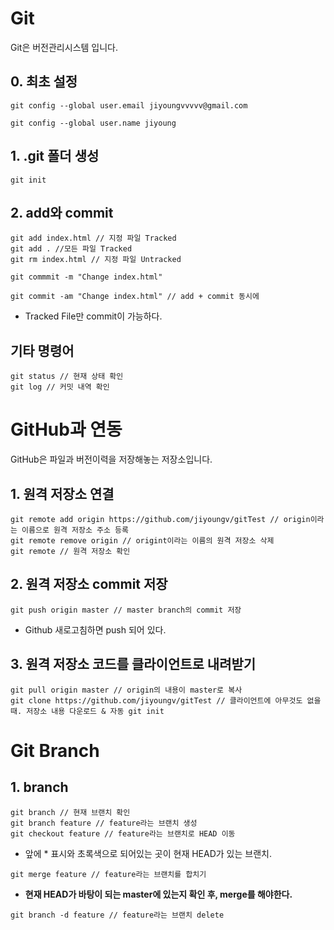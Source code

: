 # Git
Git은 버전관리시스템 입니다.

## 0. 최초 설정
```
git config --global user.email jiyoungvvvvv@gmail.com

git config --global user.name jiyoung
```

## 1. .git 폴더 생성
```
git init
```

## 2. add와 commit
```
git add index.html // 지정 파일 Tracked
git add . //모든 파일 Tracked
git rm index.html // 지정 파일 Untracked

git commmit -m "Change index.html"

git commit -am "Change index.html" // add + commit 동시에
```
- Tracked File만 commit이 가능하다.

## 기타 명령어
```
git status // 현재 상태 확인
git log // 커밋 내역 확인
```

# GitHub과 연동
GitHub은 파일과 버전이력을 저장해놓는 저장소입니다.

## 1. 원격 저장소 연결
```
git remote add origin https://github.com/jiyoungv/gitTest // origin이라는 이름으로 원격 저장소 주소 등록
git remote remove origin // origint이라는 이름의 원격 저장소 삭제
git remote // 원격 저장소 확인
```

## 2. 원격 저장소 commit 저장
```
git push origin master // master branch의 commit 저장
```
- Github 새로고침하면 push 되어 있다.

## 3. 원격 저장소 코드를 클라이언트로 내려받기
```
git pull origin master // origin의 내용이 master로 복사
git clone https://github.com/jiyoungv/gitTest // 클라이언트에 아무것도 없을때. 저장소 내용 다운로드 & 자동 git init
```

# Git Branch

## 1. branch
```
git branch // 현재 브랜치 확인
git branch feature // feature라는 브랜치 생성
git checkout feature // feature라는 브랜치로 HEAD 이동
```
- 앞에 * 표시와 초록색으로 되어있는 곳이 현재 HEAD가 있는 브랜치.
```
git merge feature // feature라는 브랜치를 합치기
```
- **현재 HEAD가 바탕이 되는 master에 있는지 확인 후, merge를 해야한다.**
```
git branch -d feature // feature라는 브랜치 delete
```

